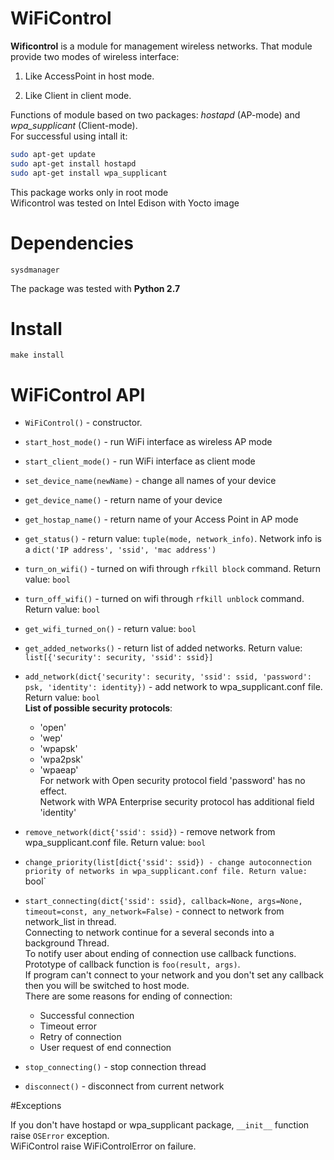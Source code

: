 # WiFiControl

**Wificontrol** is a module for management wireless networks.
That module provide two modes of wireless interface:

 1. Like AccessPoint in host mode.

 2. Like Client in client mode.

Functions of module based on two packages: *hostapd* (AP-mode) and *wpa_supplicant* (Client-mode).  
For successful using intall it:
```bash
sudo apt-get update
sudo apt-get install hostapd
sudo apt-get install wpa_supplicant
```
This package works only in root mode   
Wificontrol was tested on Intel Edison with Yocto image

# Dependencies

`sysdmanager`

The package was tested with **Python 2.7**

# Install

`make install`

# WiFiControl API

 - `WiFiControl()` - constructor.

 
 - `start_host_mode()` - run WiFi interface as wireless AP mode
 - `start_client_mode()` - run WiFi interface as client mode
 - `set_device_name(newName)` - change all names of your device
 - `get_device_name()` - return name of your device
 - `get_hostap_name()` - return name of your Access Point in AP mode
 - `get_status()` -  return value: `tuple(mode, network_info)`. Network info is a `dict('IP address', 'ssid', 'mac address')`
 - `turn_on_wifi()` - turned on wifi through `rfkill block` command. Return value: `bool`
 - `turn_off_wifi()` - turned on wifi through `rfkill unblock` command. Return value: `bool`
 - `get_wifi_turned_on()` - return value: `bool`


 - `get_added_networks()` - return list of added networks. Return value: `list[{'security': security, 'ssid': ssid}]`


 - `add_network(dict{'security': security, 'ssid': ssid, 'password': psk, 'identity': identity})` - add network to wpa_supplicant.conf file. Return value: `bool`   
**List of possible security protocols**:
    - 'open'
    - 'wep'
    - 'wpapsk'
    - 'wpa2psk'
    - 'wpaeap'   
For network with Open security protocol field 'password' has no effect.   
Network with WPA Enterprise security protocol has additional field 'identity'

 - `remove_network(dict{'ssid': ssid})` - remove network from wpa_supplicant.conf file. Return value: `bool`
 - `change_priority(list[dict{'ssid': ssid}) - change autoconnection priority of networks in wpa_supplicant.conf file. Return value: `bool`
 
 - `start_connecting(dict{'ssid': ssid}, callback=None, args=None, timeout=const, any_network=False)` - connect to network from network_list in thread.  
  Connecting to network continue for a several seconds into a background Thread.  
  To notify user about ending of connection use callback functions.  
  Prototype of callback function is `foo(result, args)`.  
  If program can't connect to your network and you don't set any callback then you will be switched to host mode.  
  There are some reasons for ending of connection:
    * Successful connection
	* Timeout error
	* Retry of connection
	* User request of end connection
 - `stop_connecting()` - stop connection thread
 - `disconnect()` - disconnect from current network
 
#Exceptions

If you don't have hostapd or wpa_supplicant package, `__init__` function raise `OSError` exception.  
WiFiControl raise WiFiControlError on failure.